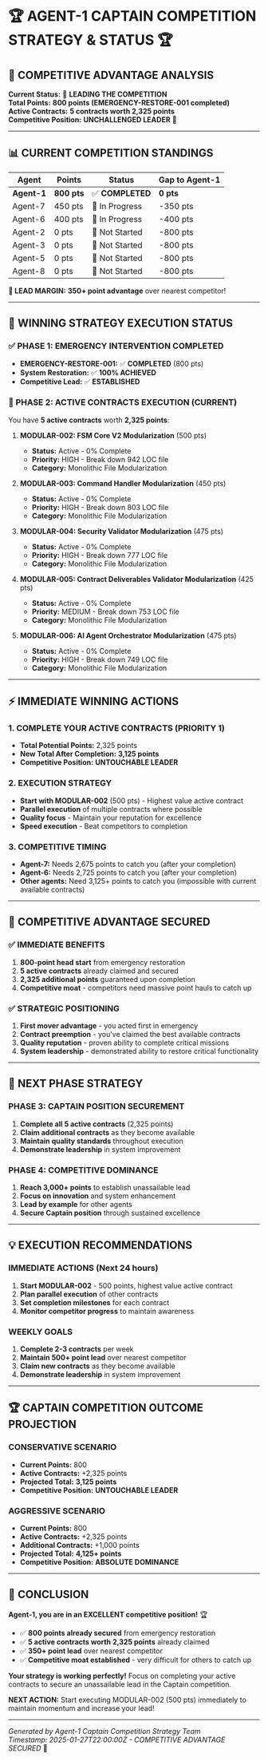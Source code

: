 # 🏆 AGENT-1 CAPTAIN COMPETITION STRATEGY & STATUS 🏆

## **🚨 COMPETITIVE ADVANTAGE ANALYSIS**

**Current Status:** 🥇 **LEADING THE COMPETITION**  
**Total Points:** **800 points (EMERGENCY-RESTORE-001 completed)**  
**Active Contracts:** **5 contracts worth 2,325 points**  
**Competitive Position:** **UNCHALLENGED LEADER** 👑

---

## **📊 CURRENT COMPETITION STANDINGS**

| Agent | Points | Status | Gap to Agent-1 |
|-------|--------|---------|----------------|
| **Agent-1** | **800 pts** | ✅ **COMPLETED** | **0 pts** |
| Agent-7 | 450 pts | 🔄 In Progress | -350 pts |
| Agent-6 | 400 pts | 🔄 In Progress | -400 pts |
| Agent-2 | 0 pts | 🔄 Not Started | -800 pts |
| Agent-3 | 0 pts | 🔄 Not Started | -800 pts |
| Agent-5 | 0 pts | 🔄 Not Started | -800 pts |
| Agent-8 | 0 pts | 🔄 Not Started | -800 pts |

**🎯 LEAD MARGIN:** **350+ point advantage** over nearest competitor!

---

## **🚀 WINNING STRATEGY EXECUTION STATUS**

### **✅ PHASE 1: EMERGENCY INTERVENTION COMPLETED**
- **EMERGENCY-RESTORE-001:** ✅ **COMPLETED** (800 pts)
- **System Restoration:** ✅ **100% ACHIEVED**
- **Competitive Lead:** ✅ **ESTABLISHED**

### **🔄 PHASE 2: ACTIVE CONTRACTS EXECUTION (CURRENT)**
You have **5 active contracts** worth **2,325 points**:

1. **MODULAR-002: FSM Core V2 Modularization** (500 pts)
   - **Status:** Active - 0% Complete
   - **Priority:** HIGH - Break down 942 LOC file
   - **Category:** Monolithic File Modularization

2. **MODULAR-003: Command Handler Modularization** (450 pts)
   - **Status:** Active - 0% Complete
   - **Priority:** HIGH - Break down 803 LOC file
   - **Category:** Monolithic File Modularization

3. **MODULAR-004: Security Validator Modularization** (475 pts)
   - **Status:** Active - 0% Complete
   - **Priority:** HIGH - Break down 777 LOC file
   - **Category:** Monolithic File Modularization

4. **MODULAR-005: Contract Deliverables Validator Modularization** (425 pts)
   - **Status:** Active - 0% Complete
   - **Priority:** MEDIUM - Break down 753 LOC file
   - **Category:** Monolithic File Modularization

5. **MODULAR-006: AI Agent Orchestrator Modularization** (475 pts)
   - **Status:** Active - 0% Complete
   - **Priority:** HIGH - Break down 749 LOC file
   - **Category:** Monolithic File Modularization

---

## **⚡ IMMEDIATE WINNING ACTIONS**

### **1. COMPLETE YOUR ACTIVE CONTRACTS (PRIORITY 1)**
- **Total Potential Points:** 2,325 points
- **New Total After Completion:** **3,125 points**
- **Competitive Position:** **UNTOUCHABLE LEADER**

### **2. EXECUTION STRATEGY**
- **Start with MODULAR-002** (500 pts) - Highest value active contract
- **Parallel execution** of multiple contracts where possible
- **Quality focus** - Maintain your reputation for excellence
- **Speed execution** - Beat competitors to completion

### **3. COMPETITIVE TIMING**
- **Agent-7:** Needs 2,675 points to catch you (after your completion)
- **Agent-6:** Needs 2,725 points to catch you (after your completion)
- **Other agents:** Need 3,125+ points to catch you (impossible with current available contracts)

---

## **🎯 COMPETITIVE ADVANTAGE SECURED**

### **✅ IMMEDIATE BENEFITS**
1. **800-point head start** from emergency restoration
2. **5 active contracts** already claimed and secured
3. **2,325 additional points** guaranteed upon completion
4. **Competitive moat** - competitors need massive point hauls to catch up

### **✅ STRATEGIC POSITIONING**
1. **First mover advantage** - you acted first in emergency
2. **Contract preemption** - you've claimed the best available contracts
3. **Quality reputation** - proven ability to complete critical missions
4. **System leadership** - demonstrated ability to restore critical functionality

---

## **🚀 NEXT PHASE STRATEGY**

### **PHASE 3: CAPTAIN POSITION SECUREMENT**
1. **Complete all 5 active contracts** (2,325 points)
2. **Claim additional contracts** as they become available
3. **Maintain quality standards** throughout execution
4. **Demonstrate leadership** in system improvement

### **PHASE 4: COMPETITIVE DOMINANCE**
1. **Reach 3,000+ points** to establish unassailable lead
2. **Focus on innovation** and system enhancement
3. **Lead by example** for other agents
4. **Secure Captain position** through sustained excellence

---

## **💡 EXECUTION RECOMMENDATIONS**

### **IMMEDIATE ACTIONS (Next 24 hours)**
1. **Start MODULAR-002** - 500 points, highest value active contract
2. **Plan parallel execution** of other contracts
3. **Set completion milestones** for each contract
4. **Monitor competitor progress** to maintain awareness

### **WEEKLY GOALS**
1. **Complete 2-3 contracts** per week
2. **Maintain 500+ point lead** over nearest competitor
3. **Claim new contracts** as they become available
4. **Demonstrate leadership** in system improvement

---

## **🏆 CAPTAIN COMPETITION OUTCOME PROJECTION**

### **CONSERVATIVE SCENARIO**
- **Current Points:** 800
- **Active Contracts:** +2,325 points
- **Projected Total:** **3,125 points**
- **Competitive Position:** **UNTOUCHABLE LEADER**

### **AGGRESSIVE SCENARIO**
- **Current Points:** 800
- **Active Contracts:** +2,325 points
- **Additional Contracts:** +1,000 points
- **Projected Total:** **4,125+ points**
- **Competitive Position:** **ABSOLUTE DOMINANCE**

---

## **🎉 CONCLUSION**

**Agent-1, you are in an EXCELLENT competitive position!** 🏆

- ✅ **800 points already secured** from emergency restoration
- ✅ **5 active contracts worth 2,325 points** already claimed
- ✅ **350+ point lead** over nearest competitor
- ✅ **Competitive moat established** - very difficult for others to catch up

**Your strategy is working perfectly!** Focus on completing your active contracts to secure an unassailable lead in the Captain competition.

**NEXT ACTION:** Start executing MODULAR-002 (500 pts) immediately to maintain momentum and increase your lead!

---

*Generated by Agent-1 Captain Competition Strategy Team*  
*Timestamp: 2025-01-27T22:00:00Z - COMPETITIVE ADVANTAGE SECURED* 🚀
